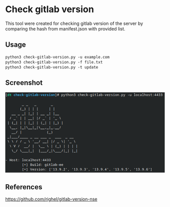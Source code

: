 # Check gitlab version

This tool were created for checking gitlab version of the server by comparing the hash from manifest.json with provided list.

## Usage
```
python3 check-gitlab-version.py -u example.com
python3 check-gitlab-version.py -f file.txt
python3 check-gitlab-version.py -t update
```
## Screenshot
![image](image/image1.png)

## References
https://github.com/righel/gitlab-version-nse
